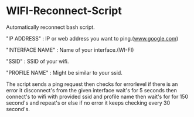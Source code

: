 # WIFI-Reconnect-Script

Automatically reconnect bash script.

"IP ADDRESS" : IP or web address you want to ping.(www.google.com)

"INTERFACE NAME" : Name of your interface.(WI-FI)

"SSID" : SSID of your wifi.

"PROFILE NAME" : Might be similar to your ssid.

The script sends a ping request then checks for errorlevel if there is an error it disconnect's from the given interface wait's for 5 seconds then connect's to wifi with provided ssid and profile name then wait's for for 150 second's and repeat's or else if no error it keeps checking every 30 second's.
